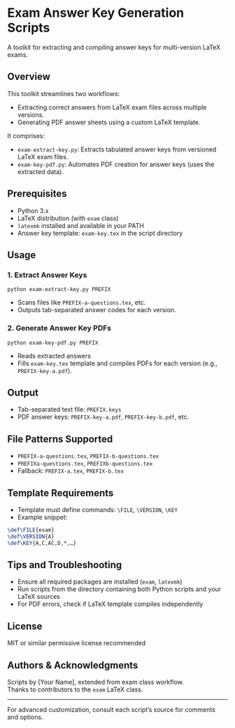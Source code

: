 # Exam Answer Key Generation Scripts

A toolkit for extracting and compiling answer keys for multi-version LaTeX exams.

## Overview

This toolkit streamlines two workflows:
- Extracting correct answers from LaTeX exam files across multiple versions.
- Generating PDF answer sheets using a custom LaTeX template.

It comprises:
- `exam-extract-key.py`: Extracts tabulated answer keys from versioned LaTeX exam files.
- `exam-key-pdf.py`: Automates PDF creation for answer keys (uses the extracted data).

## Prerequisites

- Python 3.x
- LaTeX distribution (with `exam` class)
- `latexmk` installed and available in your PATH
- Answer key template: `exam-key.tex` in the script directory

## Usage

### 1. Extract Answer Keys

`python exam-extract-key.py PREFIX`

- Scans files like `PREFIX-a-questions.tex`, etc.
- Outputs tab-separated answer codes for each version.

### 2. Generate Answer Key PDFs

`python exam-key-pdf.py PREFIX`

- Reads extracted answers
- Fills `exam-key.tex` template and compiles PDFs for each version (e.g., `PREFIX-key-a.pdf`).


## Output

- Tab-separated text file: `PREFIX.keys`
- PDF answer keys: `PREFIX-key-a.pdf`, `PREFIX-key-b.pdf`, etc.

## File Patterns Supported

- `PREFIX-a-questions.tex`, `PREFIX-b-questions.tex`
- `PREFIXa-questions.tex`, `PREFIXb-questions.tex`
- Fallback: `PREFIX-a.tex`, `PREFIX-b.tex`

## Template Requirements

- Template must define commands: `\FILE`, `\VERSION`, `\KEY`
- Example snippet:

```latex
\def\FILE{exam}
\def\VERSION{A}
\def\KEY{A,C,AC,D,*,…}
```


## Tips and Troubleshooting

- Ensure all required packages are installed (`exam`, `latexmk`)
- Run scripts from the directory containing both Python scripts and your LaTeX sources
- For PDF errors, check if LaTeX template compiles independently

## License

MIT or similar permissive license recommended

## Authors & Acknowledgments

Scripts by [Your Name], extended from exam class workflow.  
Thanks to contributors to the `exam` LaTeX class.

---

For advanced customization, consult each script’s source for comments and options.
